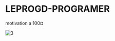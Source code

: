 # LEPROGD-PROGRAMER
motivation a 100¤

<img src="[https://i.ibb.co/x7wsqJs/3.jpg](https://www.quebec.ca/emploi/informer-metier-profession/explorer-metiers-professions/21232-developpeurs-developpeuses-et-programmeurs-programmeuses-de-logiciels#riasec)" alt="3" border="0"></a>

